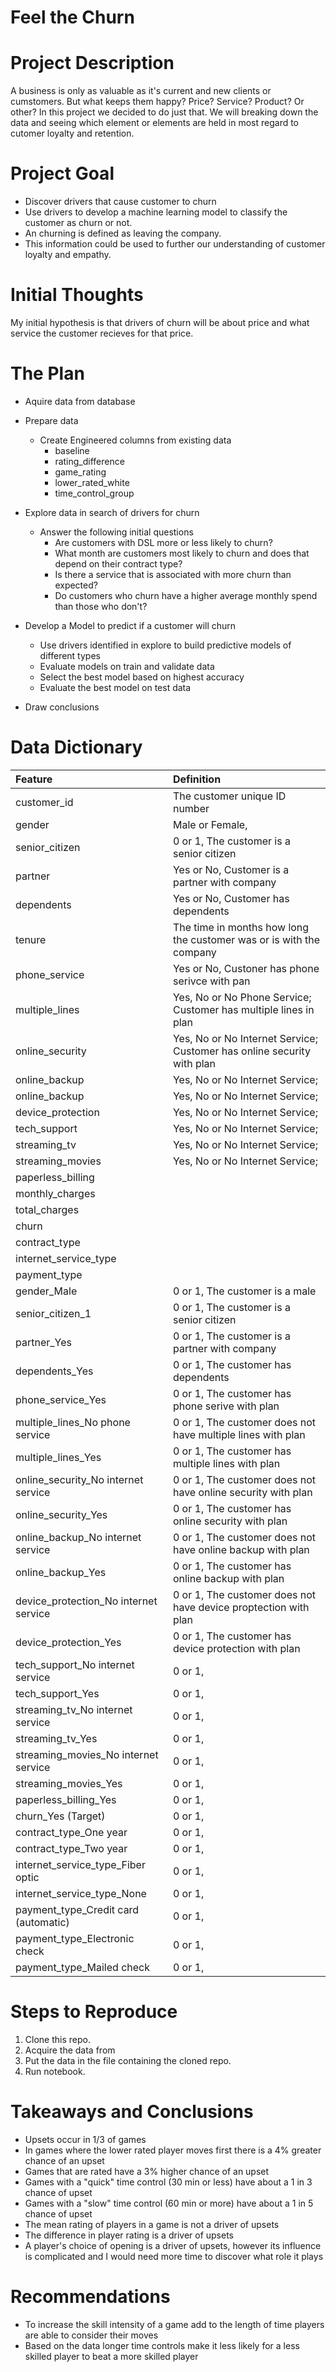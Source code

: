 # Feel the Churn
 
# Project Description
 
A business is only as valuable as it's current and new clients or cumstomers. But what keeps them happy? Price? Service? Product? Or other? In this project we decided to do just that. We will breaking down the data and seeing which element or elements are held in most regard to cutomer loyalty and retention. 
 
# Project Goal
 
* Discover drivers that cause customer to churn
* Use drivers to develop a machine learning model to classify the customer as churn or not. 
* An churning is defined as leaving the company. 
* This information could be used to further our understanding of customer loyalty and empathy.
 
# Initial Thoughts
 
My initial hypothesis is that drivers of churn will be about price and what service the customer recieves for that price.
 
# The Plan
 
* Aquire data from database
 
* Prepare data
   * Create Engineered columns from existing data
       * baseline
       * rating_difference
       * game_rating
       * lower_rated_white
       * time_control_group
 
* Explore data in search of drivers for churn
   * Answer the following initial questions
       * Are customers with DSL more or less likely to churn?
       * What month are customers most likely to churn and does that depend on their contract type?
       * Is there a service that is associated with more churn than expected?
       * Do customers who churn have a higher average monthly spend than those who don't?
      
* Develop a Model to predict if a customer will churn
   * Use drivers identified in explore to build predictive models of different types
   * Evaluate models on train and validate data
   * Select the best model based on highest accuracy
   * Evaluate the best model on test data
 
* Draw conclusions
 
# Data Dictionary

| Feature | Definition |
|:--------|:-----------|
|customer_id| The customer unique ID number|
|gender| Male or Female,
|senior_citizen| 0 or 1, The customer is a senior citizen|
|partner| Yes or No, Customer is a partner with company|
|dependents| Yes or No, Customer has dependents|
|tenure| The time in months how long the customer was or is with the company|
|phone_service| Yes or No, Custoner has phone serivce with pan|
|multiple_lines| Yes, No or No Phone Service; Customer has multiple lines in plan|
|online_security| Yes, No or No Internet Service; Customer has online security with plan|
|online_backup| Yes, No or No Internet Service; |
|online_backup| Yes, No or No Internet Service; 
|device_protection| Yes, No or No Internet Service; 
|tech_support| Yes, No or No Internet Service; 
|streaming_tv| Yes, No or No Internet Service; 
|streaming_movies| Yes, No or No Internet Service; 
|paperless_billing| 
|monthly_charges|
|total_charges|
|churn|
|contract_type|
|internet_service_type|
|payment_type|
|gender_Male| 0 or 1, The customer is a male
|senior_citizen_1| 0 or 1, The customer is a senior citizen
|partner_Yes| 0 or 1, The customer is a partner with company
|dependents_Yes| 0 or 1, The customer has dependents
|phone_service_Yes| 0 or 1, The customer has phone serive with plan
|multiple_lines_No phone service| 0 or 1, The customer does not have multiple lines with plan
|multiple_lines_Yes| 0 or 1, The customer has multiple lines with plan
|online_security_No internet service| 0 or 1, The customer does not have online security with plan
|online_security_Yes| 0 or 1, The customer has online security with plan
|online_backup_No internet service| 0 or 1, The customer does not have online backup with plan
|online_backup_Yes| 0 or 1, The customer has online backup with plan
|device_protection_No internet service| 0 or 1, The customer does not have device proptection with plan
|device_protection_Yes| 0 or 1, The customer has device protection with plan
|tech_support_No internet service| 0 or 1, 
|tech_support_Yes| 0 or 1,  
|streaming_tv_No internet service| 0 or 1, 
|streaming_tv_Yes| 0 or 1, 
|streaming_movies_No internet service| 0 or 1, 
|streaming_movies_Yes| 0 or 1, 
|paperless_billing_Yes| 0 or 1, 
|churn_Yes (Target)| 0 or 1, 
|contract_type_One year| 0 or 1,
|contract_type_Two year| 0 or 1,
|internet_service_type_Fiber optic| 0 or 1,
|internet_service_type_None| 0 or 1,
|payment_type_Credit card (automatic)| 0 or 1,
|payment_type_Electronic check| 0 or 1,
|payment_type_Mailed check| 0 or 1,

 
# Steps to Reproduce
1) Clone this repo.
2) Acquire the data from 
3) Put the data in the file containing the cloned repo.
4) Run notebook.
 
# Takeaways and Conclusions
* Upsets occur in 1/3 of games
* In games where the lower rated player moves first there is a 4% greater chance of an upset
* Games that are rated have a 3% higher chance of an upset
* Games with a "quick" time control (30 min or less) have about a 1 in 3 chance of upset
* Games with a "slow" time control (60 min or more) have about a 1 in 5 chance of upset
* The mean rating of players in a game is not a driver of upsets
* The difference in player rating is a driver of upsets
* A player's choice of opening is a driver of upsets, however its influence is complicated and I would need more time to discover what role it plays
 
# Recommendations
* To increase the skill intensity of a game add to the length of time players are able to consider their moves
* Based on the data longer time controls make it less likely for a less skilled player to beat a more skilled player